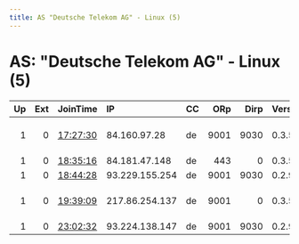 ```yaml
---
title: AS "Deutsche Telekom AG" - Linux (5)
---
```


# AS: "Deutsche Telekom AG" - Linux (5)

|   Up |   Ext | JoinTime                                                                                            | IP             | CC   |   ORp |   Dirp | Version   | Contact                   | Nickname           |   eFamMembers |
|-----:|------:|:----------------------------------------------------------------------------------------------------|:---------------|:-----|------:|-------:|:----------|:--------------------------|:-------------------|--------------:|
|    1 |     0 | [17:27:30](https://metrics.torproject.org/rs.html#details/6C1720A3BDABD29CB7AB0FD337565F0A76802848) | 84.160.97.28   | de   |  9001 |   9030 | 0.3.5.8   | paul at ffggrz dot de to  | air123             |             1 |
|    1 |     0 | [18:35:16](https://metrics.torproject.org/rs.html#details/565DA231BA7A5489C2E2E56CA09AD4D67F61A35B) | 84.181.47.148  | de   |   443 |      0 | 0.3.5.7   | None                      | BlobBob            |             1 |
|    1 |     0 | [18:44:28](https://metrics.torproject.org/rs.html#details/AF73A48FB9F0B4BAB42FD28CBD4BC4B348E87F3C) | 93.229.155.254 | de   |  9001 |   9030 | 0.2.9.16  | None                      | NeulandSchlandnet1 |             1 |
|    1 |     0 | [19:39:09](https://metrics.torproject.org/rs.html#details/48C7169E6B7EDD1383D49D909BC081D21A90D423) | 217.86.254.137 | de   |  9001 |      0 | 0.3.5.7   | Martin Romeike martin@rom | Lachesis           |             1 |
|    1 |     0 | [23:02:32](https://metrics.torproject.org/rs.html#details/0843B9718FB3C0011B46F31272EF22887F1BAF8E) | 93.224.138.147 | de   |  9001 |   9030 | 0.2.9.16  | None                      | acde               |             1 |
